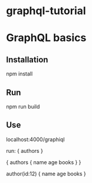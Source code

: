 # graphql-tutorial

GraphQL basics
================================

Installation
------------
npm install

Run
---
npm run build

Use
---
localhost:4000/graphiql

run:
{
  authors
}

{
  authors {
    name
    age
    books
  }
}

author(id:12) {
    name
    age
    books
  }